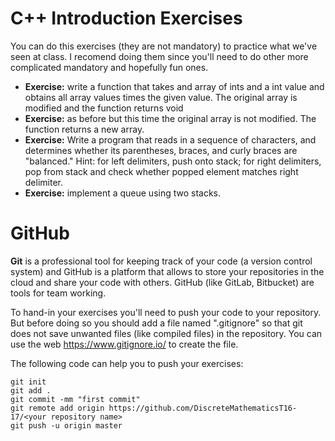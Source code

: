 # C++ Introduction Exercises

You can do this exercises (they are not mandatory) to practice what we've seen at class. I recomend doing them since you'll
need to do other more complicated mandatory and hopefully fun ones.

* **Exercise:** write a function that takes and array of ints and a int value and obtains all array values times the given value. The original array is modified and the function returns void
* **Exercise:** as before but this time the original array is not modified. The function returns a new array.
* **Exercise:** Write a program that reads in a sequence of characters, and determines whether
   its parentheses, braces, and curly braces are "balanced."  Hint:  for left
   delimiters, push onto stack; for right delimiters, pop from stack and check
   whether popped element matches right delimiter.
* **Exercise:** implement a queue using two stacks.

# GitHub
**Git** is a professional tool for keeping track of your code (a version control system) and GitHub is a platform that allows
to store your repositories in the cloud and share your code with others. GitHub (like GitLab, Bitbucket) are tools for team
working.

To hand-in your exercises you'll need to push your code to your repository. But before doing so you should add a file named 
".gitignore" so that git does not save unwanted files (like compiled files) in the repository. You can use the web
https://www.gitignore.io/ to create the file.

The following code can help you to push your exercises:
```
git init
git add .
git commit -mm "first commit"
git remote add origin https://github.com/DiscreteMathematicsT16-17/<your repository name>
git push -u origin master
```

